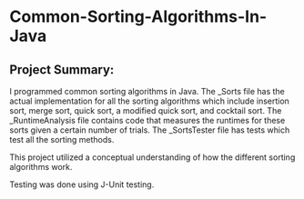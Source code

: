 # Common-Sorting-Algorithms-In-Java
## Project Summary:
I programmed common sorting algorithms in Java. The _Sorts file has the actual implementation for all the sorting algorithms which include 
insertion sort, merge sort, quick sort, a modified quick sort, and cocktail sort. The _RuntimeAnalysis file contains code that measures the runtimes for these
sorts given a certain number of trials. The _SortsTester file has tests which test all the sorting methods.
 
This project utilized a conceptual understanding of how the different sorting algorithms work.

Testing was done using J-Unit testing. 
